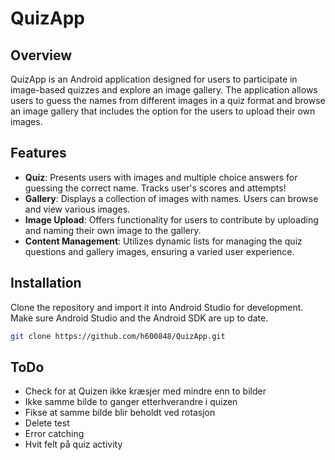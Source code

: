 # QuizApp

## Overview
QuizApp is an Android application designed for users to participate in image-based quizzes and explore an image gallery. The application allows users to guess the names from different images in a quiz format and browse an image gallery that includes the option for the users to upload their own images.

## Features
- **Quiz**: Presents users with images and multiple choice answers for guessing the correct name. Tracks user's scores and attempts!
- **Gallery**: Displays a collection of images with names. Users can browse and view various images.
- **Image Upload**: Offers functionality for users to contribute by uploading and naming their own image to the gallery.
- **Content Management**: Utilizes dynamic lists for managing the quiz questions and gallery images, ensuring a varied user experience.

## Installation
Clone the repository and import it into Android Studio for development. Make sure Android Studio and the Android SDK are up to date.

```bash
git clone https://github.com/h600848/QuizApp.git
```

## ToDo
- Check for at Quizen ikke kræsjer med mindre enn to bilder
- Ikke samme bilde to ganger etterhverandre i quizen
- Fikse at samme bilde blir beholdt ved rotasjon
- Delete test
- Error catching
- Hvit felt på quiz activity